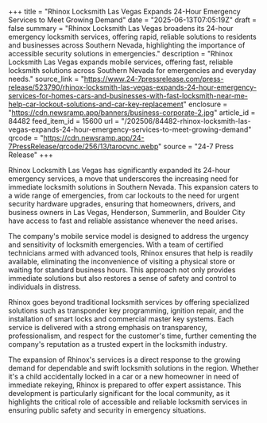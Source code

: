 +++
title = "Rhinox Locksmith Las Vegas Expands 24-Hour Emergency Services to Meet Growing Demand"
date = "2025-06-13T07:05:19Z"
draft = false
summary = "Rhinox Locksmith Las Vegas broadens its 24-hour emergency locksmith services, offering rapid, reliable solutions to residents and businesses across Southern Nevada, highlighting the importance of accessible security solutions in emergencies."
description = "Rhinox Locksmith Las Vegas expands mobile services, offering fast, reliable locksmith solutions across Southern Nevada for emergencies and everyday needs."
source_link = "https://www.24-7pressrelease.com/press-release/523790/rhinox-locksmith-las-vegas-expands-24-hour-emergency-services-for-homes-cars-and-businesses-with-fast-locksmith-near-me-help-car-lockout-solutions-and-car-key-replacement"
enclosure = "https://cdn.newsramp.app/banners/business-corporate-2.jpg"
article_id = 84482
feed_item_id = 15600
url = "/202506/84482-rhinox-locksmith-las-vegas-expands-24-hour-emergency-services-to-meet-growing-demand"
qrcode = "https://cdn.newsramp.app/24-7PressRelease/qrcode/256/13/tarocvnc.webp"
source = "24-7 Press Release"
+++

<p>Rhinox Locksmith Las Vegas has significantly expanded its 24-hour emergency services, a move that underscores the increasing need for immediate locksmith solutions in Southern Nevada. This expansion caters to a wide range of emergencies, from car lockouts to the need for urgent security hardware upgrades, ensuring that homeowners, drivers, and business owners in Las Vegas, Henderson, Summerlin, and Boulder City have access to fast and reliable assistance whenever the need arises.</p><p>The company's mobile service model is designed to address the urgency and sensitivity of locksmith emergencies. With a team of certified technicians armed with advanced tools, Rhinox ensures that help is readily available, eliminating the inconvenience of visiting a physical store or waiting for standard business hours. This approach not only provides immediate solutions but also restores a sense of safety and control to individuals in distress.</p><p>Rhinox goes beyond traditional locksmith services by offering specialized solutions such as transponder key programming, ignition repair, and the installation of smart locks and commercial master key systems. Each service is delivered with a strong emphasis on transparency, professionalism, and respect for the customer's time, further cementing the company's reputation as a trusted expert in the locksmith industry.</p><p>The expansion of Rhinox's services is a direct response to the growing demand for dependable and swift locksmith solutions in the region. Whether it's a child accidentally locked in a car or a new homeowner in need of immediate rekeying, Rhinox is prepared to offer expert assistance. This development is particularly significant for the local community, as it highlights the critical role of accessible and reliable locksmith services in ensuring public safety and security in emergency situations.</p>